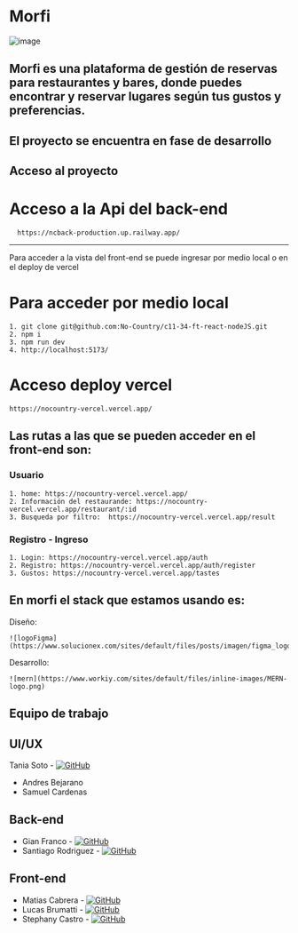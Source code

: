 # Morfi
![image](https://github.com/No-Country/c11-34-ft-react-nodeJS/assets/108440139/9c055487-77c7-4443-91e7-00c8c409e030)

## Morfi es una plataforma de gestión de reservas para restaurantes y bares, donde puedes encontrar y reservar lugares según tus gustos y preferencias.

## El proyecto se encuentra en fase de desarrollo

## Acceso al proyecto 
   # Acceso a la Api del back-end
   
      https://ncback-production.up.railway.app/
 -------------------------------------------
Para acceder a la vista del front-end se puede ingresar por medio local o en el deploy de vercel

   # Para acceder por medio local 

    1. git clone git@github.com:No-Country/c11-34-ft-react-nodeJS.git
    2. npm i 
    3. npm run dev
    4. http://localhost:5173/ 
  
  # Acceso deploy vercel
  
    https://nocountry-vercel.vercel.app/
         
## Las rutas a las que se pueden acceder en el front-end son:
  ### Usuario
  
    1. home: https://nocountry-vercel.vercel.app/ 
    2. Información del restaurande: https://nocountry-vercel.vercel.app/restaurant/:id
    3. Busqueda por filtro:  https://nocountry-vercel.vercel.app/result
  
  ### Registro - Ingreso
  
    1. Login: https://nocountry-vercel.vercel.app/auth
    2. Registro: https://nocountry-vercel.vercel.app/auth/register 
    3. Gustos: https://nocountry-vercel.vercel.app/tastes
  
 ## En morfi el stack que estamos usando es:
 
 Diseño: 
    
    ![logoFigma](https://www.solucionex.com/sites/default/files/posts/imagen/figma_logo_icon_171159.png)
    
 Desarrollo:
  
    ![mern](https://www.workiy.com/sites/default/files/inline-images/MERN-logo.png)
 
 ## Equipo de trabajo
## UI/UX
   Tania Soto - [![GitHub](https://img.icons8.com/?size=32&id=52539&format=png&color=d4b5b5)](https://github.com/tanisoto)
   - Andres Bejarano
   - Samuel Cardenas
## Back-end
   - Gian Franco - [![GitHub](https://img.icons8.com/?size=32&id=52539&format=png&color=d4b5b5)](https://github.com/elkake)
   - Santiago Rodriguez - [![GitHub](https://img.icons8.com/?size=32&id=52539&format=png&color=d4b5b5)](https://github.com/santy6221)
## Front-end
   - Matias Cabrera - [![GitHub](https://img.icons8.com/?size=32&id=52539&format=png&color=d4b5b5)](https://github.com/matias-d)
   - Lucas Brumatti - [![GitHub](https://img.icons8.com/?size=32&id=52539&format=png&color=d4b5b5)](https://github.com/lucasBruma)
   - Stephany Castro - [![GitHub](https://img.icons8.com/?size=32&id=52539&format=png&color=d4b5b5)](https://github.com/StephanyCS1)
